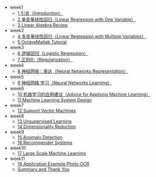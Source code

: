 - week1
  - [1 引言（Introduction）](/week1/1%20引言（Introduction）)
  - [2 单变量线性回归（Linear Regression with One Variable）](/week1/2%20单变量线性回归（Linear%20Regression%20with%20One%20Variable）)
  - [3 Linear Algebra Review](/week1/3%20Linear%20Algebra%20Review)
- week2
  - [4 多变量线性回归（Linear Regression with Multiple Variables）](/week2/4%20多变量线性回归（Linear%20Regression%20with%20Multiple%20Variables）)
  - [5 OctaveMatlab Tutorial](/week2/5%20OctaveMatlab%20Tutorial)
- week3
  - [6 逻辑回归（Logistic Regression）](/week3/6%20逻辑回归（Logistic%20Regression）)
  - [7 正则化（Regularization）](/week3/7%20正则化（Regularization）)
- week4
  - [8 神经网络：表达（Neural Networks Representation）](/week4/8%20神经网络：表达（Neural%20Networks%20Representation）)
- week5
  - [9 神经网络 学习（Neural Networks Learning）](/week5/9%20神经网络%20学习（Neural%20Networks%20Learning）)
- week6
  - [10 机器学习的应用建议（Advice for Applying Machine Learning）](/week6/10%20机器学习的应用建议（Advice%20for%20Applying%20Machine%20Learning）)
  - [11 Machine Learning System Design](/week6/11%20Machine%20Learning%20System%20Design)
- week7
  - [12 Support Vector Machines](/week7/12%20Support%20Vector%20Machines)
- week8
  - [13 Unsupervised Learning](/week8/13%20Unsupervised%20Learning)
  - [14 Dimensionality Reduction](/week8/14%20Dimensionality%20Reduction)
- week9
  - [15 Anomaly Detection](/week9/15%20Anomaly%20Detection)
  - [16 Recommender Systems](/week9/16%20Recommender%20Systems)
- week10
  - [17 Large Scale Machine Learning](/week10/17%20Large%20Scale%20Machine%20Learning)
- week11
  - [18 Application Example Photo OCR](/week11/18%20Application%20Example%20Photo%20OCR)
  - [Summary and Thank You](/week11/Summary%20and%20Thank%20You)